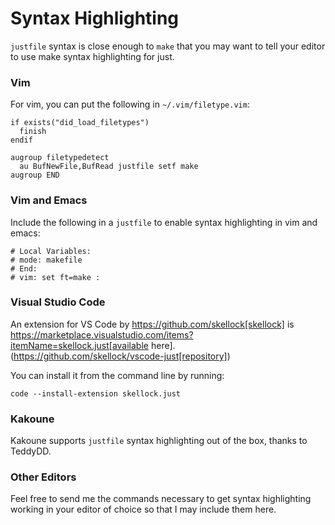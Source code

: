 # Syntax Highlighting

`justfile` syntax is close enough to `make` that you may want to tell your editor to use make syntax highlighting for just.

### Vim

For vim, you can put the following in `~/.vim/filetype.vim`:

```vimscript
if exists("did_load_filetypes")
  finish
endif

augroup filetypedetect
  au BufNewFile,BufRead justfile setf make
augroup END
```

### Vim and Emacs

Include the following in a `justfile` to enable syntax highlighting in vim and emacs:

```
# Local Variables:
# mode: makefile
# End:
# vim: set ft=make :
```

### Visual Studio Code

An extension for VS Code by https://github.com/skellock[skellock] is https://marketplace.visualstudio.com/items?itemName=skellock.just[available here]. (https://github.com/skellock/vscode-just[repository])

You can install it from the command line by running:

```
code --install-extension skellock.just
```

### Kakoune

Kakoune supports `justfile` syntax highlighting out of the box, thanks to TeddyDD.

### Other Editors

Feel free to send me the commands necessary to get syntax highlighting working in your editor of choice so that I may include them here.

